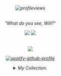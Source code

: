 <h6 align="center">

![profileviews](https://komarev.com/ghpvc/?username=6InchesIn&color=red)

<h6 align="center">
"What do you see, Will?"


![](https://files.catbox.moe/msqrln.webp)
![](https://files.catbox.moe/3952hl.webp)


<h6 align="center">

![](https://files.catbox.moe/6e3bj5.gif)

  
[![spotify-github-profile](https://spotify-github-profile.kittinanx.com/api/view?uid=o53itqkavcf4yo4ou5kliv7hd&cover_image=true&theme=novatorem&show_offline=false&background_color=121212&interchange=false&bar_color=a90404&bar_color_cover=false)](https://github.com/kittinan/spotify-github-profile)



<details>
  <summary> My Collection. </summary>

<p align="center">

![](https://files.catbox.moe/o57bkh.png) ![](https://files.catbox.moe/e77ene.jpg) ![](https://files.catbox.moe/8keezu.jpg) ![](https://files.catbox.moe/ym9m5j.jpg) ![](https://files.catbox.moe/rxov09.webp) ![](https://files.catbox.moe/v9hnth.jpg) ![](https://files.catbox.moe/wioxl1.gif) ![](https://files.catbox.moe/uz0t8c.png) ![](https://files.catbox.moe/ip8d4k.webp) ![](https://files.catbox.moe/3f6wlv.webp) ![](https://files.catbox.moe/fkjgmn.jpg) ![](https://files.catbox.moe/u9npr1.gif) ![](https://files.catbox.moe/gtptn9.png) ![](https://files.catbox.moe/12bl7p.png) ![](https://files.catbox.moe/i527en.png) ![](https://files.catbox.moe/n9njlj.png) ![](https://files.catbox.moe/qvsptb.png) ![](https://files.catbox.moe/nw7eu6.jpg) ![](https://files.catbox.moe/qic2oo.png) ![](https://files.catbox.moe/cluug5.jpg) ![](https://files.catbox.moe/j4znad.png) ![](https://files.catbox.moe/h88fxb.png) ![](https://files.catbox.moe/pcnj29.gif) ![](https://files.catbox.moe/ywdkc2.png) ![](https://files.catbox.moe/308yxi.png) ![](https://files.catbox.moe/5r5zuv.gif) ![](https://files.catbox.moe/gokvih.png) ![](https://files.catbox.moe/ia8eiq.jpg) ![](https://files.catbox.moe/zy0nu5.png) ![](https://files.catbox.moe/9wmx5a.png) ![](https://files.catbox.moe/u2erhx.png) ![](https://files.catbox.moe/lfws9w.png) ![](https://files.catbox.moe/d7nf11.png) ![](https://files.catbox.moe/ktycnk.png) ![](https://files.catbox.moe/nxpqut.png) ![](https://files.catbox.moe/ug691v.gif) ![](https://files.catbox.moe/8nhk5f.gif) ![](https://files.catbox.moe/srje2m.png) ![](https://files.catbox.moe/meijl4.png) ![](https://files.catbox.moe/ymjnnp.png) ![](https://files.catbox.moe/607hky.png) ![](https://files.catbox.moe/7okk8s.pnj) ![](https://files.catbox.moe/wagwrk.gif) ![](https://files.catbox.moe/g49uci.png) ![](https://files.catbox.moe/ycgzdq.png) ![](https://files.catbox.moe/xcjyvu.png) ![](https://files.catbox.moe/ku9aka.png) ![](https://files.catbox.moe/1ucszn.gif) ![](https://files.catbox.moe/aiiovu.png) ![](https://files.catbox.moe/gv96gm.png) ![](https://files.catbox.moe/oxh2rc.gif) ![](https://files.catbox.moe/ebkdki.png) ![](https://files.catbox.moe/i06iui.gif) ![](https://files.catbox.moe/p5q2s8.pnj) ![](https://files.catbox.moe/hjyc5s.png) ![](https://files.catbox.moe/vw6lag.jpg) ![](https://files.catbox.moe/urn2ja.png) ![](https://files.catbox.moe/3rzhhg.png) ![](https://files.catbox.moe/96jy84.png) ![](https://files.catbox.moe/j1tmzv.gif) ![](https://files.catbox.moe/hvtt4d.png) ![](https://files.catbox.moe/gmqusf.gif) ![](https://files.catbox.moe/78cpc6.pnj) ![](https://files.catbox.moe/jodxhu.png) ![](https://files.catbox.moe/72sns7.png) ![](https://files.catbox.moe/dlx89d.gif) ![](https://files.catbox.moe/vgor4k.gif) ![](https://files.catbox.moe/k9xzdt.png) ![](https://files.catbox.moe/vqjpfs.png) ![](https://files.catbox.moe/ae1bx3.png) ![](https://files.catbox.moe/ms2yox.png) ![](https://files.catbox.moe/adhcc2.png) ![](https://files.catbox.moe/x2076o.png) ![](https://files.catbox.moe/gy69by.webp)


<p align="center">

![](https://files.catbox.moe/z1gpck.webp) ![](https://files.catbox.moe/il8949.webp) ![](https://files.catbox.moe/fgurq6.gif) ![](https://files.catbox.moe/qx3ex1.gif) ![](https://files.catbox.moe/caf2bx.webp) ![](https://files.catbox.moe/14nkbp.webp) ![](https://files.catbox.moe/pqhkiz.gif) ![](https://files.catbox.moe/psva73.gif) ![](https://files.catbox.moe/y7lhn1.webp) ![](https://files.catbox.moe/yod1m9.webp) ![](https://files.catbox.moe/j66npd.webp) 

